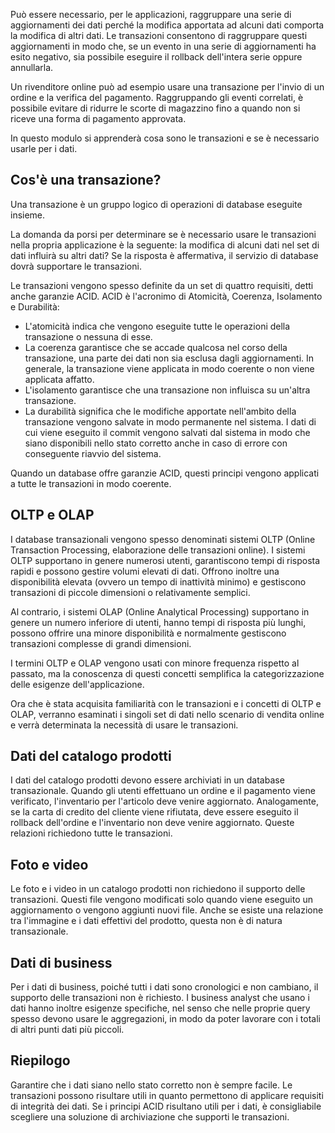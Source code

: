 Può essere necessario, per le applicazioni, raggruppare una serie di aggiornamenti dei dati perché la modifica apportata ad alcuni dati comporta la modifica di altri dati. Le transazioni consentono di raggruppare questi aggiornamenti in modo che, se un evento in una serie di aggiornamenti ha esito negativo, sia possibile eseguire il rollback dell'intera serie oppure annullarla. 

Un rivenditore online può ad esempio usare una transazione per l'invio di un ordine e la verifica del pagamento. Raggruppando gli eventi correlati, è possibile evitare di ridurre le scorte di magazzino fino a quando non si riceve una forma di pagamento approvata.

In questo modulo si apprenderà cosa sono le transazioni e se è necessario usarle per i dati.

## <a name="what-is-a-transaction"></a>Cos'è una transazione?

Una transazione è un gruppo logico di operazioni di database eseguite insieme.

La domanda da porsi per determinare se è necessario usare le transazioni nella propria applicazione è la seguente: la modifica di alcuni dati nel set di dati influirà su altri dati? Se la risposta è affermativa, il servizio di database dovrà supportare le transazioni.

Le transazioni vengono spesso definite da un set di quattro requisiti, detti anche garanzie ACID. ACID è l'acronimo di Atomicità, Coerenza, Isolamento e Durabilità:

- L'atomicità indica che vengono eseguite tutte le operazioni della transazione o nessuna di esse.
- La coerenza garantisce che se accade qualcosa nel corso della transazione, una parte dei dati non sia esclusa dagli aggiornamenti. In generale, la transazione viene applicata in modo coerente o non viene applicata affatto.
- L'isolamento garantisce che una transazione non influisca su un'altra transazione.
- La durabilità significa che le modifiche apportate nell'ambito della transazione vengono salvate in modo permanente nel sistema. I dati di cui viene eseguito il commit vengono salvati dal sistema in modo che siano disponibili nello stato corretto anche in caso di errore con conseguente riavvio del sistema.

Quando un database offre garanzie ACID, questi principi vengono applicati a tutte le transazioni in modo coerente.

## <a name="oltp-vs-olap"></a>OLTP e OLAP

I database transazionali vengono spesso denominati sistemi OLTP (Online Transaction Processing, elaborazione delle transazioni online). I sistemi OLTP supportano in genere numerosi utenti, garantiscono tempi di risposta rapidi e possono gestire volumi elevati di dati. Offrono inoltre una disponibilità elevata (ovvero un tempo di inattività minimo) e gestiscono transazioni di piccole dimensioni o relativamente semplici.

Al contrario, i sistemi OLAP (Online Analytical Processing) supportano in genere un numero inferiore di utenti, hanno tempi di risposta più lunghi, possono offrire una minore disponibilità e normalmente gestiscono transazioni complesse di grandi dimensioni.

I termini OLTP e OLAP vengono usati con minore frequenza rispetto al passato, ma la conoscenza di questi concetti semplifica la categorizzazione delle esigenze dell'applicazione. 

Ora che è stata acquisita familiarità con le transazioni e i concetti di OLTP e OLAP, verranno esaminati i singoli set di dati nello scenario di vendita online e verrà determinata la necessità di usare le transazioni.

## <a name="product-catalog-data"></a>Dati del catalogo prodotti

I dati del catalogo prodotti devono essere archiviati in un database transazionale. Quando gli utenti effettuano un ordine e il pagamento viene verificato, l'inventario per l'articolo deve venire aggiornato. Analogamente, se la carta di credito del cliente viene rifiutata, deve essere eseguito il rollback dell'ordine e l'inventario non deve venire aggiornato. Queste relazioni richiedono tutte le transazioni.

## <a name="photos-and-videos"></a>Foto e video

Le foto e i video in un catalogo prodotti non richiedono il supporto delle transazioni. Questi file vengono modificati solo quando viene eseguito un aggiornamento o vengono aggiunti nuovi file. Anche se esiste una relazione tra l'immagine e i dati effettivi del prodotto, questa non è di natura transazionale.

## <a name="business-data"></a>Dati di business

Per i dati di business, poiché tutti i dati sono cronologici e non cambiano, il supporto delle transazioni non è richiesto. I business analyst che usano i dati hanno inoltre esigenze specifiche, nel senso che nelle proprie query spesso devono usare le aggregazioni, in modo da poter lavorare con i totali di altri punti dati più piccoli.

## <a name="summary"></a>Riepilogo

Garantire che i dati siano nello stato corretto non è sempre facile. Le transazioni possono risultare utili in quanto permettono di applicare requisiti di integrità dei dati. Se i principi ACID risultano utili per i dati, è consigliabile scegliere una soluzione di archiviazione che supporti le transazioni.